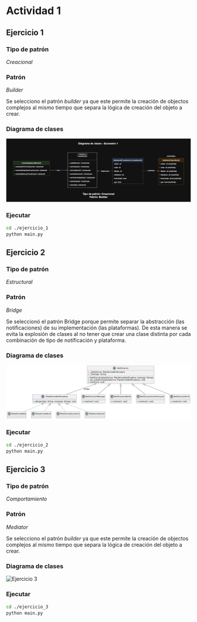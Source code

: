# Actividad 1

## Ejercicio 1

### Tipo de patrón

_Creacional_

### Patrón

_Builder_

Se selecciono el patrón _builder_ ya que este permite la creación de objectos complejos al mismo tiempo que separa la lógica de creación del objeto a crear.

### Diagrama de clases

![Ejercicio 1](ejercicio_1/ejercicio%201.png)

### Ejecutar

```bash
cd ./ejercicio_1
python main.py
```

## Ejercicio 2

### Tipo de patrón

_Estructural_

### Patrón

_Bridge_

Se seleccionó el patrón Bridge porque permite separar la abstracción (las notificaciones) de su implementación (las plataformas). De esta manera se evita la explosión de clases al no tener que crear una clase distinta por cada combinación de tipo de notificación y plataforma.

### Diagrama de clases

![Ejercicio 1](ejercicio_2/ejercicio_2.png)

### Ejecutar

```bash
cd ./ejercicio_2
python main.py
```

## Ejercicio 3

### Tipo de patrón

_Comportamiento_

### Patrón

_Mediator_

Se selecciono el patrón _builder_ ya que este permite la creación de objectos complejos al mismo tiempo que separa la lógica de creación del objeto a crear.

### Diagrama de clases

![Ejercicio 3](ejercicio%203.png)

### Ejecutar

```bash
cd ./ejercicio_3
python main.py
```
